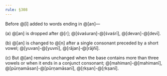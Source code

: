 ```yaml
---
rule: §308
---
```


Before @[ī] added to words ending in @[an]—

(a) @[an] is dropped after @[r]; @[śvaśuran]-@[śvaśrī], @[devan]-@[devī].

(b) @[an] is changed to @[n] after a single consonant preceded by a short vowel; @[yuvan]-@[yuvnī], @[rājan]-@[rājñī].

(c) But @[an] remains unchanged when the base contains more than three vowels or when it ends in a conjunct consonant; @[mahiman]-@[mahimanī], @[pūrṇamāsan]-@[pūrṇamāsanī], @[ṛkṣan]-@[ṛkṣanī].